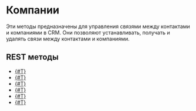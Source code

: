 # Компании

Эти методы предназначены для управления связями между контактами и компаниями в CRM.
Они позволяют устанавливать, получать и удалять связи между контактами и компаниями.

## REST методы

- [{#T}](crm-contact-company-fields.md)
- [{#T}](crm-contact-company-add.md)
- [{#T}](crm-contact-company-delete.md)
- [{#T}](crm-contact-company-items-get.md)
- [{#T}](crm-contact-company-items-set.md)
- [{#T}](crm-contact-company-items-delete.md)